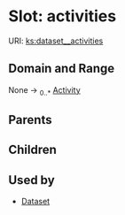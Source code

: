 
# Slot: activities




URI: [ks:dataset__activities](https://w3id.org/linkml/tests/kitchen_sink/dataset__activities)


## Domain and Range

None &#8594;  <sub>0..\*</sub> [Activity](Activity.md)

## Parents


## Children


## Used by

 * [Dataset](Dataset.md)
